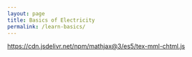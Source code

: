 ```yaml
---
layout: page
title: Basics of Electricity
permalink: /learn-basics/
---
```


https://cdn.jsdelivr.net/npm/mathjax@3/es5/tex-mml-chtml.js

<script type="text/javascript" async@3/es5/tex-mml-chtml.js


Electricity is the invisible force that powers our modern world. From the smartphones in our pockets to the lights in our homes, electricity is at the heart of every electronic device. But before diving into resistors, capacitors, and microcontrollers, it's essential to understand the fundamentals of electricity—what it is, how it works, and why it matters.

In this article, we’ll explore the core concepts of electricity in a way that’s easy to understand, even if you’re just starting out.

## What Is Electricity?

At its core, electricity is the flow of electric charge. This charge is typically carried by electrons, which are tiny particles that orbit the nucleus of an atom. When electrons move through a conductor—like copper wire—we get what’s known as electric current.

Electricity can exist in two main forms:

1. Static Electricity
This is the buildup of electric charge on the surface of an object. You’ve probably experienced static electricity when you rubbed your feet on a carpet and then touched a metal doorknob—zap! That sudden shock is static discharge.

2. Current Electricity
This is the continuous flow of electric charge, and it’s what we use in electronic circuits. It’s the type of electricity that powers your devices, appliances, and vehicles.

## Key Concepts in Electricity
To understand how electricity works in circuits, we need to get familiar with three fundamental concepts: voltage, current, and resistance.

### Voltage (V)
Voltage is the electric potential difference between two points. Think of it like pressure in a water pipe—it’s what pushes the electrons through the circuit. The higher the voltage, the more potential energy each electron has.
Unit: Volts (V)
Analogy: Water pressure in a hose

### Current (I)
Current is the rate at which electric charge flows. It tells us how many electrons are moving through the circuit per second.

Unit: Amperes (A)
Analogy: The amount of water flowing through the hose
There are two types of current:

Direct Current (DC): Flows in one direction (used in batteries and most electronics)
Alternating Current (AC): Changes direction periodically (used in household power)

### Resistance (R)
Resistance is the opposition to the flow of current. Materials like copper have low resistance and allow electrons to flow easily, while materials like rubber have high resistance and block the flow.

Unit: Ohms (Ω)
Analogy: A kink in the hose that restricts water flow

## Ohm’s Law: The Golden Rule of Electronics

One of the most important relationships in electronics is Ohm’s Law, which connects voltage, current, and resistance:

V = I × R
Where:

V is voltage (volts)
I is current (amperes)
R is resistance (ohms)
This formula is incredibly useful. If you know any two of the three values, you can calculate the third. For example:

If you have a 9V battery and a 3Ω resistor, the current is


$$
\int_0^\infty e^{-x^2} dx = \frac{\sqrt{\pi}}{2}
$$


## Why It Matters

Understanding these basics is essential for building and troubleshooting circuits. Whether you're lighting an LED or designing a robot, these principles are always at work.

---

Ready to dive deeper? Next, we’ll explore the components that make up electronic circuits.
